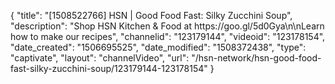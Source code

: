 {
    "title": "[1508522766] HSN | Good Food Fast: Silky Zucchini Soup",
    "description": "Shop HSN Kitchen & Food at https:\/\/goo.gl\/5d0Gya\n\nLearn how to make our recipes",
    "channelid": "123179144",
    "videoid": "123178154",
    "date_created": "1506695525",
    "date_modified": "1508372438",
    "type": "captivate",
    "layout": "channelVideo",
    "url": "\/hsn-network\/hsn-good-food-fast-silky-zucchini-soup\/123179144-123178154"
}